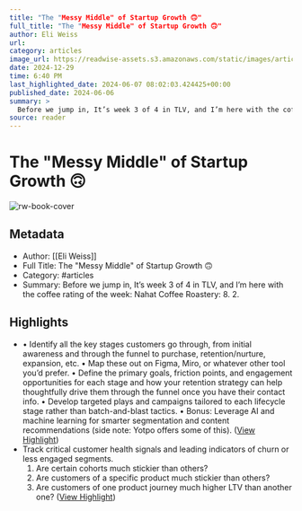 ```yaml
---
title: "The "Messy Middle" of Startup Growth 🙃"
full_title: "The "Messy Middle" of Startup Growth 🙃"
author: Eli Weiss
url: 
category: articles
image_url: https://readwise-assets.s3.amazonaws.com/static/images/article2.74d541386bbf.png
date: 2024-12-29
time: 6:40 PM
last_highlighted_date: 2024-06-07 08:02:03.424425+00:00
published_date: 2024-06-06
summary: >
  Before we jump in, It’s week 3 of 4 in TLV, and I’m here with the coffee rating of the week: Nahat Coffee Roastery: 8. 2.
source: reader
---
```

# The "Messy Middle" of Startup Growth 🙃

![rw-book-cover](https://readwise-assets.s3.amazonaws.com/static/images/article2.74d541386bbf.png)

## Metadata
- Author: [[Eli Weiss]]
- Full Title: The "Messy Middle" of Startup Growth 🙃
- Category: #articles
- Summary: Before we jump in, It’s week 3 of 4 in TLV, and I’m here with the coffee rating of the week: Nahat Coffee Roastery: 8. 2.

## Highlights
- • Identify all the key stages customers go through, from initial awareness and through the funnel to purchase, retention/nurture, expansion, etc.
  • Map these out on Figma, Miro, or whatever other tool you’d prefer.
  • Define the primary goals, friction points, and engagement opportunities for each stage and how your retention strategy can help thoughtfully drive them through the funnel once you have their contact info.
  • Develop targeted plays and campaigns tailored to each lifecycle stage rather than batch-and-blast tactics.
  • Bonus: Leverage AI and machine learning for smarter segmentation and content recommendations (side note: Yotpo offers some of this). ([View Highlight](https://read.readwise.io/read/01hzrvg47qd1qmngfh5zqe66r0))
- Track critical customer health signals and leading indicators of churn or less engaged segments.
  1. Are certain cohorts much stickier than others?
  2. Are customers of a specific product much stickier than others?
  3. Are customers of one product journey much higher LTV than another one? ([View Highlight](https://read.readwise.io/read/01hzrvfzyw1mwwzy5brjyjjgbt))



